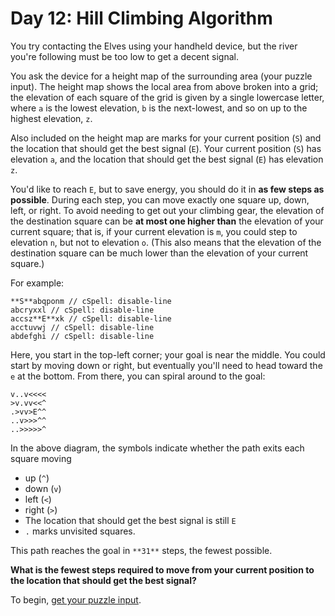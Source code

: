 # Day 12: Hill Climbing Algorithm

You try contacting the Elves using your handheld device,
but the river you're following must be too low to get a decent signal.

You ask the device for a height map of the surrounding area (your puzzle input).
The height map shows the local area from above broken into a grid;
the elevation of each square of the grid is given by a single lowercase letter,
where `a` is the lowest elevation, `b` is the next-lowest, and so on up to the highest elevation, `z`.

Also included on the height map are marks for your current position (`S`) and the location
that should get the best signal (`E`). Your current position (`S`) has elevation `a`, and
the location that should get the best signal (`E`) has elevation `z`.

You'd like to reach `E`, but to save energy, you should do it in **as few steps as possible**.
During each step, you can move exactly one square up, down, left, or right.
To avoid needing to get out your climbing gear, the elevation of the destination square can be
**at most one higher than** the elevation of your current square;
that is, if your current elevation is `m`, you could step to elevation `n`, but not to elevation `o`.
(This also means that the elevation of the destination square can be much lower than the elevation of your current square.)

For example:

```plaintext
**S**abqponm // cSpell: disable-line
abcryxxl // cSpell: disable-line
accsz**E**xk // cSpell: disable-line
acctuvwj // cSpell: disable-line
abdefghi // cSpell: disable-line
```

Here, you start in the top-left corner; your goal is near the middle.
You could start by moving down or right, but eventually you'll need to head toward the
`e` at the bottom. From there, you can spiral around to the goal:

```plaintext
v..v<<<<
>v.vv<<^
.>vv>E^^
..v>>>^^
..>>>>>^
```

In the above diagram, the symbols indicate whether the path exits each square
moving

- up (`^`)
- down (`v`)
- left (`<`)
- right (`>`)
- The location that should get the best signal is still `E`
- `.` marks unvisited squares.

This path reaches the goal in `**31**` steps, the fewest possible.

**What is the fewest steps required to move from your current position to the location that should get the best signal?**

To begin, [get your puzzle input](https://adventofcode.com/2022/day/12/input).
